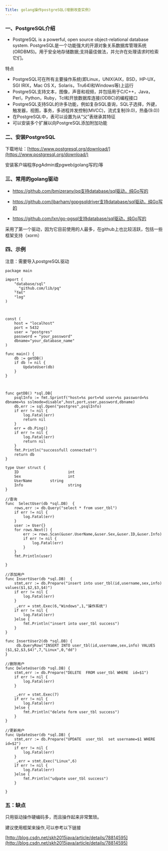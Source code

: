 ```yaml
---
Title: golang操作postgreSQL(增删改查实例)
---
```

### 一、PostgreSQL介绍

* PostgreSQL is a powerful, open source object-relational database system.
PostgreSQL是一个功能强大的开源对象关系数据库管理系统(ORDBMS)。用于安全地存储数据;支持最佳做法，并允许在处理请求时检索它们。

特点

* PostgreSQL可在所有主要操作系统(即Linux，UNIX(AIX，BSD，HP-UX，SGI IRIX，Mac OS X，Solaris，Tru64)和Windows等)上运行
* PostgreSQL支持文本，图像，声音和视频，并包括用于C/C++，Java，Perl，Python，Ruby，Tcl和开放数据库连接(ODBC)的编程接口
* PostgreSQL支持SQL的许多功能，例如复杂SQL查询，SQL子选择，外键，触发器，视图，事务，多进程并发控制(MVCC)，流式复制(9.0)，热备(9.0))
* 在PostgreSQL中，表可以设置为从“父”表继承其特征
* 可以安装多个扩展以向PostgreSQL添加附加功能
 

 

### 二、安装PostgreSQL

下载地址：[https://www.postgresql.org/download/](https://www.postgresql.org/download/)

安装客户端程序pgAdmin或pgweb(golang写的)等

 

 

### 三、常用的golang驱动

*  https://github.com/bmizerany/pq支持database/sql驱动，纯Go写的

*  https://github.com/jbarham/gopgsqldriver支持database/sql驱动，纯Go写的

*  https://github.com/lxn/go-pgsql支持database/sql驱动，纯Go写的

采用了第一个驱动，因为它目前使用的人最多，在github上也比较活跃，包括一些框架支持（xorm）

 

### 四、示例

注意：需要导入postgreSQL驱动

```
package main
 
import (
	"database/sql"
	_ "github.com/lib/pq"
	"fmt"
	"log"
)
 
 
 
const (
	host = "localhost"
	port = 5432
	user = "postgres"
	password = "your_password"
	dbname="your_database_name"
)
 
func main() {
	db := getDB()
	if db != nil {
		UpdateUser(db)
	}
}
 
 
 
func getDB() *sql.DB{
	psqlInfo := fmt.Sprintf("host=%s port=%d user=%s password=%s dbname=%s sslmode=disable",host,port,user,password,dbname)
	db,err := sql.Open("postgres",psqlInfo)
	if err != nil {
		log.Fatal(err)
		return nil
	}
	err = db.Ping()
	if err != nil {
		log.Fatal(err)
		return nil
	}
	fmt.Println("successfull connected!")
	return db
}
 
type User struct {
	ID    					int
	Sex						int
	UserName		string
	Info 					string
}
 
//查询
func  SelectUser(db *sql.DB)  {
	rows,err := db.Query("select * from user_tbl")
	if err != nil {
		log.Fatal(err)
	}
	user := User{}
	for rows.Next() {
		err := rows.Scan(&user.UserName,&user.Sex,&user.ID,&user.Info)
		if err != nil {
			log.Fatal(err)
		}
	}
	fmt.Println(user)
 
}
 
//添加用户
func InsertUser(db *sql.DB)  {
	stmt,err := db.Prepare("insert into user_tbl(id,username,sex,info) values($1,$2,$3,$4)")
	if err != nil {
		log.Fatal(err)
	}
	_,err = stmt.Exec(6,"Windows",1,"操作系统")
	if err != nil {
		log.Fatal(err)
	}else {
		fmt.Println("insert into user_tbl success")
	}
}
 
func InsertUser2(db *sql.DB) {
	 db.QueryRow("INSERT INTO user_tbl(id,username,sex,info) VALUES ($1,$2,$3,$4)",7,"Linux",0,"dd")
}
 
//删除用户
func DeleteUser(db *sql.DB) {
	stmt,err := db.Prepare("DELETE  FROM user_tbl WHERE  id=$1")
	if err != nil {
		log.Fatal(err)
	}
 
	_,err = stmt.Exec(7)
	if err != nil {
		log.Fatal(err)
	}else {
		fmt.Println("delete form user_tbl success")
	}
}
 
//更新用户
func UpdateUser(db *sql.DB) {
	stmt,err := db.Prepare("UPDATE  user_tbl  set username=$1 WHERE  id=$2")
	if err != nil {
		log.Fatal(err)
	}
	_,err = stmt.Exec("Linux",6)
	if err != nil {
		log.Fatal(err)
	}else {
		fmt.Println("udpate user_tbl success")
	}
 
}

```
### 五：缺点

只用驱动操作硬编码多，而且操作起来非常繁琐。

建议使用框架来操作,可以参考以下链接

[http://blog.csdn.net/skh2015java/article/details/78814595](http://blog.csdn.net/skh2015java/article/details/78814595)